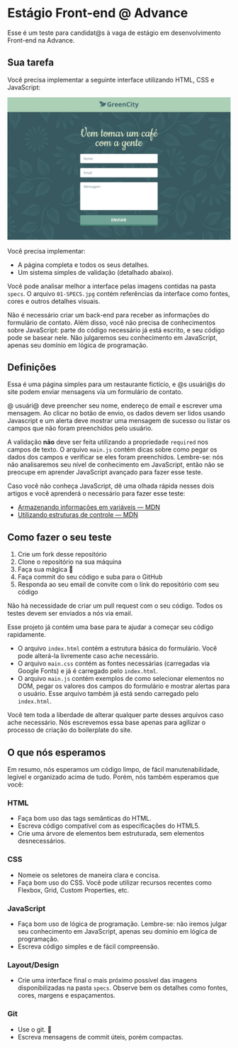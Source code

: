 # Estágio Front-end @ Advance
Esse é um teste para candidat@s à vaga de estágio em desenvolvimento Front-end na Advance.

## Sua tarefa
Você precisa implementar a seguinte interface utilizando HTML, CSS e JavaScript:

![A interface a ser implementada](specs/00-DEFAULT.jpg)

Você precisa implementar:
* A página completa e todos os seus detalhes.
* Um sistema simples de validação (detalhado abaixo).

Você pode analisar melhor a interface pelas imagens contidas na pasta `specs`. O arquivo
`01-SPECS.jpg` contém referências da interface como fontes, cores e outros detalhes visuais.

Não é necessário criar um back-end para receber as informações do formulário de contato.
Além disso, você não precisa de conhecimentos sobre JavaScript: parte do código necessário 
já está escrito, e seu código pode se basear nele. Não julgaremos seu conhecimento em 
JavaScript, apenas seu domínio em lógica de programação.

## Definições
Essa é uma página simples para um restaurante fictício, e @s usuári@s do site podem enviar
mensagens via um formulário de contato. 

@ usuári@ deve preencher seu nome, endereço de email e escrever uma mensagem. Ao clicar no
botão de envio, os dados devem ser lidos usando Javascript e um alerta deve mostrar uma 
mensagem de sucesso ou listar os campos que não foram preenchidos pelo usuário.

A validação **não** deve ser feita utilizando a propriedade `required` nos campos de texto. O
arquivo `main.js` contém dicas sobre como pegar os dados dos campos e verificar
se eles foram preenchidos. Lembre-se: nós não analisaremos seu nível de conhecimento
em JavaScript, então não se preocupe em aprender JavaScript avançado para fazer esse teste.

Caso você não conheça JavaScript, dê uma olhada rápida nesses dois artigos e você aprenderá
o necessário para fazer esse teste:

* [Armazenando informações em variáveis — MDN](https://developer.mozilla.org/pt-BR/docs/Learn/JavaScript/First_steps/Vari%C3%A1veis)
* [Utilizando estruturas de controle — MDN](https://developer.mozilla.org/pt-BR/docs/Aprender/JavaScript/Elementos_construtivos/conditionals)

## Como fazer o seu teste
1. Crie um fork desse repositório
2. Clone o repositório na sua máquina
3. Faça sua mágica 🌈
4. Faça commit do seu código e suba para o GitHub
5. Responda ao seu email de convite com o link do repositório com seu código

Não há necessidade de criar um pull request com o seu código. Todos os testes devem ser 
enviados a nós via email.

Esse projeto já contém uma base para te ajudar a começar seu código rapidamente.

* O arquivo `index.html` contém a estrutura básica do formulário. Você pode alterá-la
livremente caso ache necessário.
* O arquivo `main.css` contém as fontes necessárias (carregadas via Google Fonts) e já
é carregado pelo `index.html`.
* O arquivo `main.js` contém exemplos de como selecionar elementos no DOM, pegar os 
valores dos campos do formulário e mostrar alertas para o usuário. Esse arquivo também
já está sendo carregado pelo `index.html`.

Você tem toda a liberdade de alterar qualquer parte desses arquivos caso ache necessário. 
Nós escrevemos essa base apenas para agilizar o processo de criação do boilerplate do site.

## O que nós esperamos
Em resumo, nós esperamos um código limpo, de fácil manutenabilidade, legível e organizado
acima de tudo. Porém, nós também esperamos que você:

### HTML
* Faça bom uso das tags semânticas do HTML.
* Escreva código compatível com as especificações do HTML5.
* Crie uma árvore de elementos bem estruturada, sem elementos desnecessários.

### CSS
* Nomeie os seletores de maneira clara e concisa.
* Faça bom uso do CSS. Você pode utilizar recursos recentes como Flexbox, Grid, 
Custom Properties, etc.

### JavaScript
* Faça bom uso de lógica de programação. Lembre-se: não iremos julgar seu conhecimento 
em JavaScript, apenas seu domínio em lógica de programação.
* Escreva código simples e de fácil compreensão.

### Layout/Design
* Crie uma interface final o mais próximo possível das imagens disponibilizadas na pasta
`specs`. Observe bem os detalhes como fontes, cores, margens e espaçamentos.

### Git
* Use o git. 👀
* Escreva mensagens de commit úteis, porém compactas.
